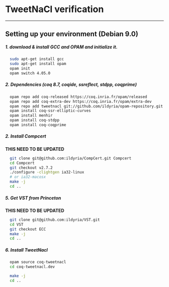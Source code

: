 # TweetNaCl verification
-------------------------------

## Setting up your environment (Debian 9.0)

##### 1. download & install GCC and OPAM and initialize it.

````bash
  sudo apt-get install gcc
  sudo apt-get install opam
  opam init
  opam switch 4.05.0
````

##### 2. Dependencies (coq 8.7, coqide, ssreflect, stdpp, coqprime)

````bash
  opam repo add coq-released https://coq.inria.fr/opam/released
  opam repo add coq-extra-dev https://coq.inria.fr/opam/extra-dev
  opam repo add tweetnacl git://github.com/ildyria/opam-repository.git
  opam install coq-ssr-elliptic-curves
  opam install menhir
  opam install coq-stdpp
  opam install coq-coqprime
````

##### 2. Install Compcert

**THIS NEED TO BE UPDATED**

````bash
  git clone git@github.com:ildyria/CompCert.git Compcert
  cd Compcert
  git checkout v2.7.2
  ./configure -clightgen ia32-linux
  # or ia32-macosx
  make -j
  cd ..
````

##### 5. Get VST from Princeton

**THIS NEED TO BE UPDATED**

````bash
  git clone git@github.com:ildyria/VST.git
  cd VST
  git checkout ECC
  make -j
  cd ..
````

##### 6. Install TweetNacl

````bash
  opam source coq-tweetnacl
  cd coq-tweetnacl.dev

  make -j
  cd ..
````

